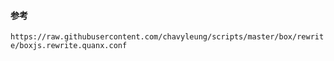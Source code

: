 #### 参考

`https://raw.githubusercontent.com/chavyleung/scripts/master/box/rewrite/boxjs.rewrite.quanx.conf`


